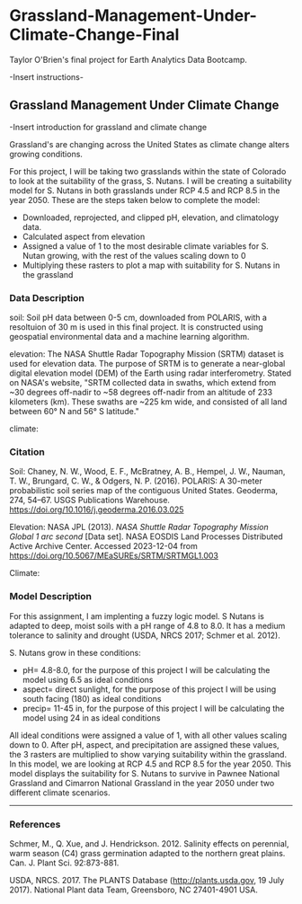 # Grassland-Management-Under-Climate-Change-Final
Taylor O'Brien's final project for Earth Analytics Data Bootcamp.

-Insert instructions-

## Grassland Management Under Climate Change

-Insert introduction for grassland and climate change

Grassland's are changing across the United States as climate change alters growing conditions. 

For this project, I will be taking two grasslands within the state of Colorado to look at the suitability of the grass, S. Nutans. I will be creating a suitability model for S. Nutans in both grasslands under RCP 4.5 and RCP 8.5 in the year 2050. These are the steps taken below to complete the model:
- Downloaded, reprojected, and clipped pH, elevation, and climatology data. 
- Calculated aspect from elevation
- Assigned a value of 1 to the most desirable climate variables for S. Nutan growing, with the rest of the values scaling down to 0
- Multiplying these rasters to plot a map with suitability for S. Nutans in the grassland

### Data Description

soil: Soil pH data between 0-5 cm, downloaded from POLARIS, with a resoltuion of 30 m is used in this final project. It is constructed using geospatial environmental data and a machine learning algorithm. 

elevation: The NASA Shuttle Radar Topography Mission (SRTM) dataset is used for elevation data. The purpose of SRTM is to generate a near-global digital elevation model (DEM) of the Earth using radar interferometry. Stated on NASA's website, "SRTM collected data in swaths, which extend from ~30 degrees off-nadir to ~58 degrees off-nadir from an altitude of 233 kilometers (km). These swaths are ~225 km wide, and consisted of all land between 60° N and 56° S latitude."

climate: 

### Citation

Soil: Chaney, N. W., Wood, E. F., McBratney, A. B., Hempel, J. W., Nauman, T. W., Brungard, C. W., & Odgers, N. P. (2016). POLARIS: A 30-meter probabilistic soil series map of the contiguous United States. Geoderma, 274, 54–67. USGS Publications Warehouse. https://doi.org/10.1016/j.geoderma.2016.03.025

Elevation: NASA JPL (2013). <i>NASA Shuttle Radar Topography Mission Global 1 arc second</i> [Data set]. NASA EOSDIS Land Processes Distributed Active Archive Center. Accessed 2023-12-04 from https://doi.org/10.5067/MEaSUREs/SRTM/SRTMGL1.003

Climate: 

### Model Description

For this assignment, I am implenting a fuzzy logic model. S Nutans is adapted to deep, moist soils with a pH range of 4.8 to 8.0. It has a medium tolerance to salinity and drought (USDA, NRCS 2017; Schmer et al. 2012).

S. Nutans grow in these conditions:

- pH= 4.8-8.0, for the purpose of this project I will be calculating the model using 6.5 as ideal conditions
- aspect= direct sunlight, for the purpose of this project I will be using south facing (180) as ideal conditions
- precip= 11-45 in, for the purpose of this project I will be calculating the model using 24 in as ideal conditions

All ideal conditions were assigned a value of 1, with all other values scaling down to 0. After pH, aspect, and precipitation are assigned these values, the 3 rasters are multiplied to show varying suitability within the grassland. In this model, we are looking at RCP 4.5 and RCP 8.5 for the year 2050. This model displays the suitability for S. Nutans to survive in Pawnee National Grassland and Cimarron National Grassland in the year 2050 under two different climate scenarios.
***
### References

Schmer, M., Q. Xue, and J. Hendrickson. 2012. Salinity effects on perennial, warm season (C4) grass germination adapted to the northern great plains. Can. J. Plant Sci. 92:873-881.

USDA, NRCS. 2017. The PLANTS Database (http://plants.usda.gov, 19 July 2017). National Plant data Team, Greensboro, NC 27401-4901 USA.